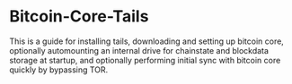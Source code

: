 # Bitcoin-Core-Tails
This is a guide for installing tails, downloading and setting up bitcoin core, optionally automounting an internal drive for chainstate and blockdata storage at startup, and optionally performing initial sync with bitcoin core quickly by bypassing TOR. 
